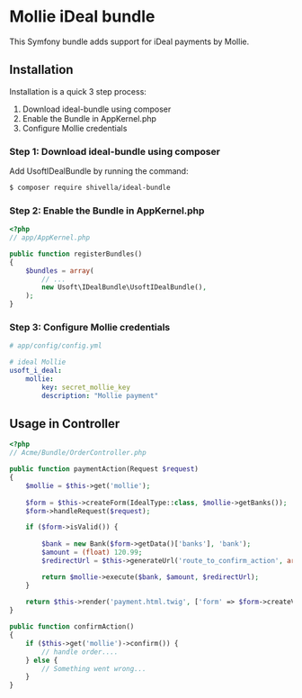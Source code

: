 Mollie iDeal bundle
===================

This Symfony bundle adds support for iDeal payments by Mollie.

Installation
------------
Installation is a quick 3 step process:

1. Download ideal-bundle using composer
2. Enable the Bundle in AppKernel.php
3. Configure Mollie credentials


### Step 1: Download ideal-bundle using composer

Add UsoftIDealBundle by running the command:

``` bash
$ composer require shivella/ideal-bundle
```

### Step 2: Enable the Bundle in AppKernel.php


``` php
<?php
// app/AppKernel.php

public function registerBundles()
{
    $bundles = array(
        // ...
        new Usoft\IDealBundle\UsoftIDealBundle(),
    );
}
```

### Step 3: Configure Mollie credentials
```yaml
# app/config/config.yml

# ideal Mollie
usoft_i_deal:
    mollie:
        key: secret_mollie_key
        description: "Mollie payment"

```


Usage in Controller
-------------------


``` php
<?php
// Acme/Bundle/OrderController.php

public function paymentAction(Request $request)
{
    $mollie = $this->get('mollie');
    
    $form = $this->createForm(IdealType::class, $mollie->getBanks());
    $form->handleRequest($request);

    if ($form->isValid()) {
        
        $bank = new Bank($form->getData()['banks'], 'bank');
        $amount = (float) 120.99;
        $redirectUrl = $this->generateUrl('route_to_confirm_action', array(), UrlGeneratorInterface::ABSOLUTE_URL);

        return $mollie->execute($bank, $amount, $redirectUrl);
    }
    
    return $this->render('payment.html.twig', ['form' => $form->createView()]);
}

public function confirmAction()
{
    if ($this->get('mollie')->confirm()) {
        // handle order....
    } else {
        // Something went wrong...
    }
}
```

